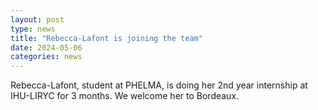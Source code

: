```yaml
---
layout: post
type: news
title: "Rebecca-Lafont is joining the team"
date: 2024-05-06
categories: news
---
```

Rebecca-Lafont, student at PHELMA, is doing her 2nd year internship at IHU-LIRYC for 3 months. We welcome her to Bordeaux.